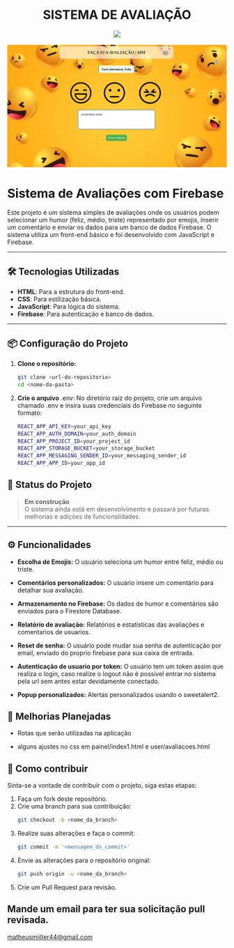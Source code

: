 <h1 align="center">SISTEMA DE AVALIAÇÃO</h1>
<p align="center">

<img loading="lazy" src="http://img.shields.io/static/v1?label=STATUS&message=EM%20DESENVOLVIMENTO&color=GREEN&style=for-the-badge"/>
</p>

<img src="/project-root/public/assets/banner.png">

# Sistema de Avaliações com Firebase

Este projeto é um sistema simples de avaliações onde os usuários podem selecionar um humor (feliz, médio, triste) representado por emojis, inserir um comentário e enviar os dados para um banco de dados Firebase. O sistema utiliza um front-end básico e foi desenvolvido com JavaScript e Firebase.

---

## 🛠️ Tecnologias Utilizadas
- **HTML**: Para a estrutura do front-end.
- **CSS**: Para estilização básica.
- **JavaScript**: Para lógica do sistema.
- **Firebase**: Para autenticação e banco de dados.

---

## 📦 Configuração do Projeto

1. **Clone o repositório:**
   ```bash
   git clone <url-do-repositorio>
   cd <nome-da-pasta>

2. **Crie o arquivo** .env: No diretório raiz do projeto, crie um arquivo chamado .env e insira suas credenciais do Firebase no seguinte formato:
    ```bash
    REACT_APP_API_KEY=your_api_key
    REACT_APP_AUTH_DOMAIN=your_auth_domain
    REACT_APP_PROJECT_ID=your_project_id
    REACT_APP_STORAGE_BUCKET=your_storage_bucket
    REACT_APP_MESSAGING_SENDER_ID=your_messaging_sender_id
    REACT_APP_APP_ID=your_app_id

## 🚀 Status do Projeto
> **Em construção**  
O sistema ainda está em desenvolvimento e passará por futuras melhorias e adições de funcionalidades.

---

## ⚙️ Funcionalidades
- **Escolha de Emojis:** O usuário seleciona um humor entre feliz, médio ou triste.

- **Comentários personalizados:** O usuário insere um comentário para detalhar sua avaliação.

- **Armazenamento no Firebase:** Os dados de humor e comentários são enviados para o Firestore Database.

- **Relatório de avaliação:** Relatórios e estatísticas das avaliações e comentarios de usuarios.

- **Reset de senha:** O usuário pode mudar sua senha de autenticação por email, enviado do proprio firebase para sua caixa de entrada.

- **Autenticação de usuario por token:** O usuário tem um token assim que realiza o login, caso realize o logout não é possivel entrar no sistema pela url sem antes estar devidamente conectado.

- **Popup personalizados:** Alertas personalizados usando o sweetalert2.

## 🔨 Melhorias Planejadas
- Rotas que serão utilizadas na aplicação

- alguns ajustes no css em painel/index1.html e user/avaliacoes.html


## 🤝 Como contribuir 

Sinta-se a vontade de contribuir com o projeto, siga estas etapas:

1. Faça um fork deste repositório.
2. Crie uma branch para sua contribuição:
   ```bash
   git checkout -b <nome_da_branch>
3. Realize suas alterações e faça o commit:
   ```bash
   git commit -m '<mensagem_do_commit>'
4. Envie as alterações para o repositório original:
   ```bash
   git push origin -u <nome_da_branch>
5. Crie um Pull Request para revisão.

## Mande um email para ter sua solicitação pull revisada. 

matheusmiiller44@gmail.com